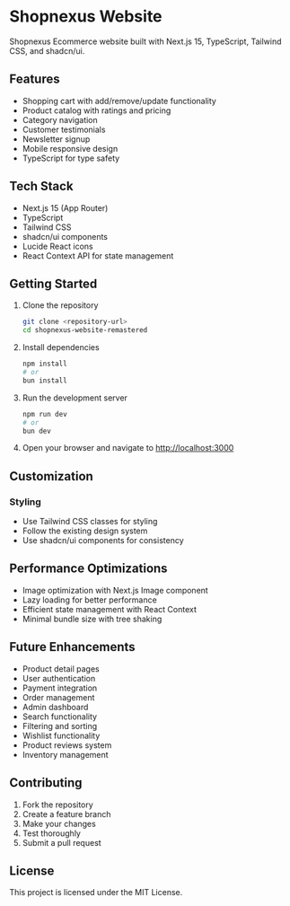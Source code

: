 # Shopnexus Website

Shopnexus Ecommerce website built with Next.js 15, TypeScript, Tailwind CSS, and shadcn/ui.

## Features

- Shopping cart with add/remove/update functionality
- Product catalog with ratings and pricing
- Category navigation
- Customer testimonials
- Newsletter signup
- Mobile responsive design
- TypeScript for type safety

## Tech Stack

- Next.js 15 (App Router)
- TypeScript
- Tailwind CSS
- shadcn/ui components
- Lucide React icons
- React Context API for state management

## Getting Started

1. Clone the repository

   ```bash
   git clone <repository-url>
   cd shopnexus-website-remastered
   ```

2. Install dependencies

   ```bash
   npm install
   # or
   bun install
   ```

3. Run the development server

   ```bash
   npm run dev
   # or
   bun dev
   ```

4. Open your browser and navigate to [http://localhost:3000](http://localhost:3000)

## Customization

### Styling

- Use Tailwind CSS classes for styling
- Follow the existing design system
- Use shadcn/ui components for consistency

## Performance Optimizations

- Image optimization with Next.js Image component
- Lazy loading for better performance
- Efficient state management with React Context
- Minimal bundle size with tree shaking

## Future Enhancements

- Product detail pages
- User authentication
- Payment integration
- Order management
- Admin dashboard
- Search functionality
- Filtering and sorting
- Wishlist functionality
- Product reviews system
- Inventory management

## Contributing

1. Fork the repository
2. Create a feature branch
3. Make your changes
4. Test thoroughly
5. Submit a pull request

## License

This project is licensed under the MIT License.
